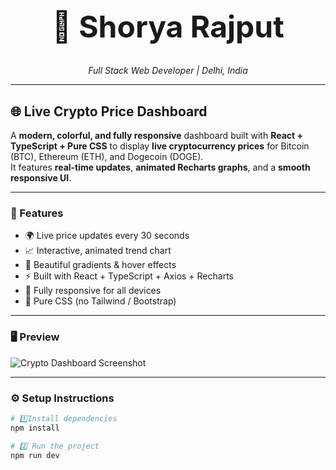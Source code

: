 <h1 align="center" style="font-size: 48px;">
  🚀 <strong>Shorya Rajput</strong>
</h1>

<p align="center">
  <em>Full Stack Web Developer | Delhi, India</em>
</p>

---

## 🌐 Live Crypto Price Dashboard

A **modern, colorful, and fully responsive** dashboard built with **React + TypeScript + Pure CSS** to display **live cryptocurrency prices** for Bitcoin (BTC), Ethereum (ETH), and Dogecoin (DOGE).  
It features **real-time updates**, **animated Recharts graphs**, and a **smooth responsive UI**.

---

### 🧩 Features

- 🌍 Live price updates every 30 seconds  
- 📈 Interactive, animated trend chart  
- 💫 Beautiful gradients & hover effects  
- ⚡ Built with React + TypeScript + Axios + Recharts  
- 📱 Fully responsive for all devices  
- 🎨 Pure CSS (no Tailwind / Bootstrap)  

---

### 🖥️ Preview

![Crypto Dashboard Screenshot](preview.png)

---

### ⚙️ Setup Instructions

```bash
# 1️⃣Install dependencies
npm install

# 2️⃣ Run the project
npm run dev

